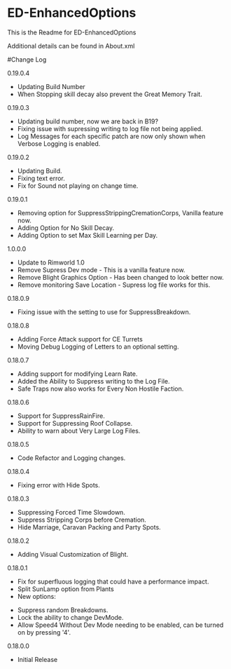 # ED-EnhancedOptions
This is the Readme for ED-EnhancedOptions

Additional details can be found in About.xml

#Change Log

0.19.0.4
 * Updating Build Number
 * When Stopping skill decay also prevent the Great Memory Trait.

0.19.0.3
* Updating build number, now we are back in B19?
* Fixing issue with supressing writing to log file not being applied.
* Log Messages for each specific patch are now only shown when Verbose Logging is enabled.

0.19.0.2
* Updating Build.
* Fixing text error.
* Fix for Sound not playing on change time.

0.19.0.1
* Removing option for SuppressStrippingCremationCorps, Vanilla feature now.
* Adding Option for No Skill Decay.
* Adding Option to set Max Skill Learning per Day.

1.0.0.0
* Update to Rimworld 1.0
* Remove Supress Dev mode - This is a vanilla feature now.
* Remove Blight Graphics Option - Has been changed to look better now.
* Remove monitoring Save Location - Supress log file works for this.

0.18.0.9
* Fixing issue with the setting to use for SuppressBreakdown.

0.18.0.8
* Adding Force Attack support for CE Turrets
* Moving Debug Logging of Letters to an optional setting.

0.18.0.7
* Adding support for modifying Learn Rate.
* Added the Ability to Suppress writing to the Log File.
* Safe Traps now also works for Every Non Hostile Faction.

0.18.0.6
* Support for SuppressRainFire.
* Support for Suppressing Roof Collapse.
* Ability to warn about Very Large Log Files.

0.18.0.5
* Code Refactor and Logging changes.

0.18.0.4
* Fixing error with Hide Spots.

0.18.0.3
* Suppressing Forced Time Slowdown.
* Suppress Stripping Corps before Cremation.
* Hide Marriage, Caravan Packing and Party Spots.


0.18.0.2
* Adding Visual Customization of Blight.

0.18.0.1
* Fix for superfluous logging that could have a performance impact.
* Split SunLamp option from Plants
* New options:
 - Suppress random Breakdowns. 
 - Lock the ability to change DevMode. 
 - Allow Speed4 Without Dev Mode needing to be enabled, can be turned on by pressing '4'. 

0.18.0.0
* Initial Release
